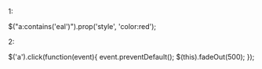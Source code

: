 1:

$("a:contains('eal')").prop('style', 'color:red');

2:

$('a').click(function(event){
  event.preventDefault();
  $(this).fadeOut(500);
});
